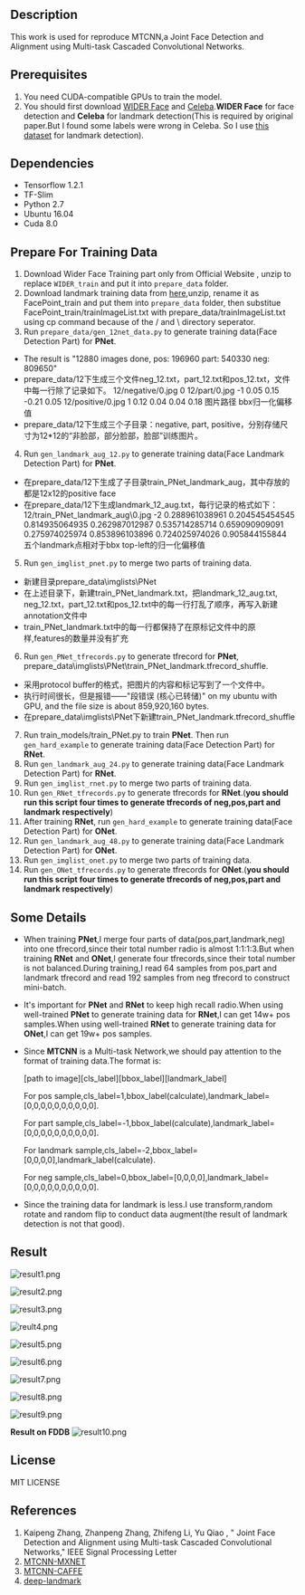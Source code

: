 ## Description
This work is used for reproduce MTCNN,a Joint Face Detection and Alignment using Multi-task Cascaded Convolutional Networks.

## Prerequisites
1. You need CUDA-compatible GPUs to train the model.
2. You should first download [WIDER Face](http://mmlab.ie.cuhk.edu.hk/projects/WIDERFace/) and [Celeba](http://mmlab.ie.cuhk.edu.hk/projects/CelebA.html).**WIDER Face** for face detection and **Celeba** for landmark detection(This is required by original paper.But I found some labels were wrong in Celeba. So I use [this dataset](http://mmlab.ie.cuhk.edu.hk/archive/CNN_FacePoint.htm) for landmark detection).

## Dependencies
* Tensorflow 1.2.1
* TF-Slim
* Python 2.7
* Ubuntu 16.04
* Cuda 8.0

## Prepare For Training Data
1. Download Wider Face Training part only from Official Website , unzip to replace `WIDER_train` and put it into `prepare_data` folder.
2. Download landmark training data from [here](http://mmlab.ie.cuhk.edu.hk/archive/CNN_FacePoint.htm),unzip, rename it as FacePoint_train and put them into `prepare_data` folder, then substitue FacePoint_train/trainImageList.txt with prepare_data/trainImageList.txt using cp command because of the / and \ directory seperator.
3. Run `prepare_data/gen_12net_data.py` to generate training data(Face Detection Part) for **PNet**.
* The result is "12880 images done, pos: 196960 part: 540330 neg: 809650"
* prepare_data/12下生成三个文件neg_12.txt，part_12.txt和pos_12.txt，文件中每一行除了记录如下。
  12/negative/0.jpg 0
  12/part/0.jpg -1 0.05 0.15 -0.21 0.05
  12/positive/0.jpg 1 0.12 0.04 0.04 0.18
  图片路径             bbx归一化偏移值
* prepare_data/12下生成三个子目录：negative, part, positive，分别存储尺寸为12*12的“非脸部，部分脸部，脸部”训练图片。
4. Run `gen_landmark_aug_12.py` to generate training data(Face Landmark Detection Part) for **PNet**.
* 在prepare_data/12下生成了子目录train_PNet_landmark_aug，其中存放的都是12x12的positive face
* 在prepare_data/12下生成landmark_12_aug.txt，每行记录的格式如下：
  12/train_PNet_landmark_aug\0.jpg -2 0.288961038961 0.204545454545 0.814935064935 0.262987012987 0.535714285714 0.659090909091 0.275974025974 0.853896103896 0.724025974026 0.905844155844
                                      五个landmark点相对于bbx top-left的归一化偏移值
5. Run `gen_imglist_pnet.py` to merge two parts of training data.
* 新建目录prepare_data\imglists\PNet
* 在上述目录下，新建train_PNet_landmark.txt，把landmark_12_aug.txt, neg_12.txt，part_12.txt和pos_12.txt中的每一行打乱了顺序，再写入新建annotation文件中
* train_PNet_landmark.txt中的每一行都保持了在原标记文件中的原样,features的数量并没有扩充
6. Run `gen_PNet_tfrecords.py` to generate tfrecord for **PNet**, prepare_data\imglists\PNet\train_PNet_landmark.tfrecord_shuffle.
* 采用protocol buffer的格式，把图片的内容和标记写到了一个文件中。
* 执行时间很长，但是报错——"段错误 (核心已转储)" on my ubuntu with GPU, and the file size is about 859,920,160 bytes.
* 在prepare_data\imglists\PNet下新建train_PNet_landmark.tfrecord_shuffle
7. Run train_models/train_PNet.py to train **PNet**. 
   Then run `gen_hard_example` to generate training data(Face Detection Part) for **RNet**.
8. Run `gen_landmark_aug_24.py` to generate training data(Face Landmark Detection Part) for **RNet**.
9. Run `gen_imglist_rnet.py` to merge two parts of training data.
10. Run `gen_RNet_tfrecords.py` to generate tfrecords for **RNet**.(**you should run this script four times to generate tfrecords of neg,pos,part and landmark respectively**)
11. After training **RNet**, run `gen_hard_example` to generate training data(Face Detection Part) for **ONet**.
12. Run `gen_landmark_aug_48.py` to generate training data(Face Landmark Detection Part) for **ONet**.
13. Run `gen_imglist_onet.py` to merge two parts of training data.
14. Run `gen_ONet_tfrecords.py` to generate tfrecords for **ONet**.(**you should run this script four times to generate tfrecords of neg,pos,part and landmark respectively**)

## Some Details
* When training **PNet**,I merge four parts of data(pos,part,landmark,neg) into one tfrecord,since their total number radio is almost 1:1:1:3.But when training **RNet** and **ONet**,I generate four tfrecords,since their total number is not balanced.During training,I read 64 samples from pos,part and landmark tfrecord and read 192 samples from neg tfrecord to construct mini-batch.
* It's important for **PNet** and **RNet** to keep high recall radio.When using well-trained **PNet** to generate training data for **RNet**,I can get 14w+ pos samples.When using well-trained **RNet** to generate training data for **ONet**,I can get 19w+ pos samples.
* Since **MTCNN** is a Multi-task Network,we should pay attention to the format of training data.The format is:
 
  [path to image][cls_label][bbox_label][landmark_label]
  
  For pos sample,cls_label=1,bbox_label(calculate),landmark_label=[0,0,0,0,0,0,0,0,0,0].

  For part sample,cls_label=-1,bbox_label(calculate),landmark_label=[0,0,0,0,0,0,0,0,0,0].
  
  For landmark sample,cls_label=-2,bbox_label=[0,0,0,0],landmark_label(calculate).  
  
  For neg sample,cls_label=0,bbox_label=[0,0,0,0],landmark_label=[0,0,0,0,0,0,0,0,0,0].  

* Since the training data for landmark is less.I use transform,random rotate and random flip to conduct data augment(the result of landmark detection is not that good).

## Result

![result1.png](https://i.loli.net/2017/08/30/59a6b65b3f5e1.png)

![result2.png](https://i.loli.net/2017/08/30/59a6b6b4efcb1.png)

![result3.png](https://i.loli.net/2017/08/30/59a6b6f7c144d.png)

![reult4.png](https://i.loli.net/2017/08/30/59a6b72b38b09.png)

![result5.png](https://i.loli.net/2017/08/30/59a6b76445344.png)

![result6.png](https://i.loli.net/2017/08/30/59a6b79d5b9c7.png)

![result7.png](https://i.loli.net/2017/08/30/59a6b7d82b97c.png)

![result8.png](https://i.loli.net/2017/08/30/59a6b7ffad3e2.png)

![result9.png](https://i.loli.net/2017/08/30/59a6b843db715.png)

**Result on FDDB**
![result10.png](https://i.loli.net/2017/08/30/59a6b875f1792.png)

## License
MIT LICENSE

## References
1. Kaipeng Zhang, Zhanpeng Zhang, Zhifeng Li, Yu Qiao , " Joint Face Detection and Alignment using Multi-task Cascaded Convolutional Networks," IEEE Signal Processing Letter
2. [MTCNN-MXNET](https://github.com/Seanlinx/mtcnn)
3. [MTCNN-CAFFE](https://github.com/CongWeilin/mtcnn-caffe)
4. [deep-landmark](https://github.com/luoyetx/deep-landmark)
